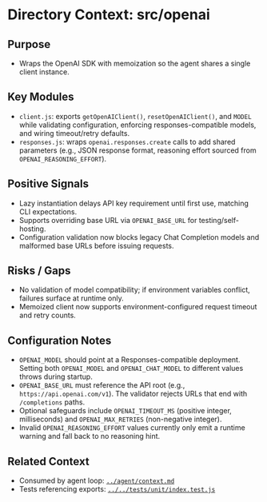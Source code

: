 # Directory Context: src/openai

## Purpose

- Wraps the OpenAI SDK with memoization so the agent shares a single client instance.

## Key Modules

- `client.js`: exports `getOpenAIClient()`, `resetOpenAIClient()`, and `MODEL` while validating configuration, enforcing responses-compatible models, and wiring timeout/retry defaults.
- `responses.js`: wraps `openai.responses.create` calls to add shared parameters (e.g., JSON response format, reasoning effort sourced from `OPENAI_REASONING_EFFORT`).

## Positive Signals

- Lazy instantiation delays API key requirement until first use, matching CLI expectations.
- Supports overriding base URL via `OPENAI_BASE_URL` for testing/self-hosting.
- Configuration validation now blocks legacy Chat Completion models and malformed base URLs before issuing requests.

## Risks / Gaps

- No validation of model compatibility; if environment variables conflict, failures surface at runtime only.
- Memoized client now supports environment-configured request timeout and retry counts.

## Configuration Notes

- `OPENAI_MODEL` should point at a Responses-compatible deployment. Setting both `OPENAI_MODEL` and `OPENAI_CHAT_MODEL` to different values throws during startup.
- `OPENAI_BASE_URL` must reference the API root (e.g., `https://api.openai.com/v1`). The validator rejects URLs that end with `/completions` paths.
- Optional safeguards include `OPENAI_TIMEOUT_MS` (positive integer, milliseconds) and `OPENAI_MAX_RETRIES` (non-negative integer).
- Invalid `OPENAI_REASONING_EFFORT` values currently only emit a runtime warning and fall back to no reasoning hint.

## Related Context

- Consumed by agent loop: [`../agent/context.md`](../agent/context.md)
- Tests referencing exports: [`../../tests/unit/index.test.js`](../../tests/unit/index.test.js)
